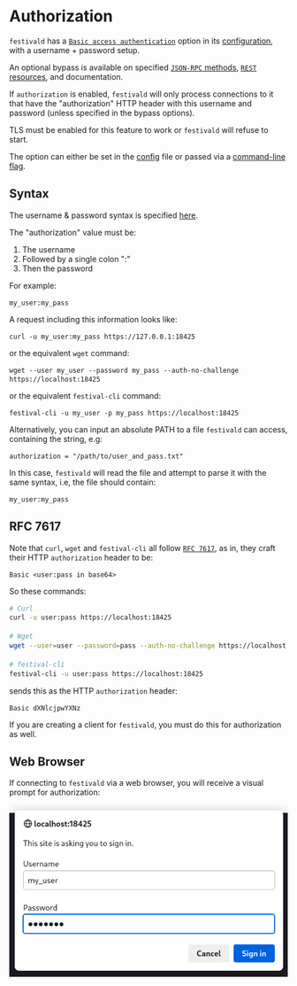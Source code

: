 # Authorization
`festivald` has a [`Basic access authentication`](https://en.wikipedia.org/wiki/Basic_access_authentication) option in its [configuration](../config.md), with a username + password setup.

An optional bypass is available on specified [`JSON-RPC` methods](json-rpc.md), [`REST` resources](../rest/rest.md), and documentation.

If `authorization` is enabled, `festivald` will only process connections to it that have the "authorization" HTTP header with this username and password (unless specified in the bypass options).

TLS must be enabled for this feature to work or `festivald` will refuse to start.

The option can either be set in the [config](../config.md) file or passed via a [command-line flag](../command-line/command-line.md).

## Syntax
The username & password syntax is specified [here](https://en.wikipedia.org/wiki/Basic_access_authentication).

The "authorization" value must be:
1. The username
2. Followed by a single colon ":"
3. Then the password

For example:
```
my_user:my_pass
```

A request including this information looks like:
```
curl -u my_user:my_pass https://127.0.0.1:18425
```
or the equivalent `wget` command:
```
wget --user my_user --password my_pass --auth-no-challenge https://localhost:18425
```
or the equivalent `festival-cli` command:
```
festival-cli -u my_user -p my_pass https://localhost:18425
```

Alternatively, you can input an absolute PATH to a file `festivald` can access, containing the string, e.g:
```
authorization = "/path/to/user_and_pass.txt"
```
In this case, `festivald` will read the file and attempt to parse it with the same syntax, i.e, the file should contain:
```
my_user:my_pass
```

## RFC 7617
Note that `curl`, `wget` and `festival-cli` all follow [`RFC 7617`](https://datatracker.ietf.org/doc/html/rfc7617), as in, they craft their HTTP `authorization` header to be:
```plaintext
Basic <user:pass in base64>
```
So these commands:
```bash
# Curl
curl -u user:pass https://localhost:18425

# Wget
wget --user=user --password=pass --auth-no-challenge https://localhost:18425

# festival-cli
festival-cli -u user:pass https://localhost:18425
```
sends this as the HTTP `authorization` header:
```plaintext
Basic dXNlcjpwYXNz
```

If you are creating a client for `festivald`, you must do this for authorization as well.

## Web Browser
If connecting to `festivald` via a web browser, you will receive a visual prompt for authorization:

![authorization](authorization.png)
